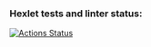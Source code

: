 ### Hexlet tests and linter status:
[![Actions Status](https://github.com/EgorKurilko/frontend-project-11/actions/workflows/hexlet-check.yml/badge.svg)](https://github.com/EgorKurilko/frontend-project-11/actions)